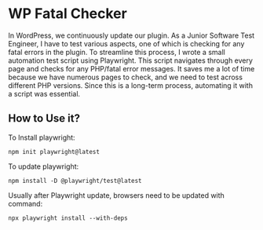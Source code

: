 # WP Fatal Checker

In WordPress, we continuously update our plugin. As a Junior Software Test Engineer, I have to test various aspects, one of which is checking for any fatal errors in the plugin. To streamline this process, I wrote a small automation test script using Playwright. This script navigates through every page and checks for any PHP/fatal error messages. It saves me a lot of time because we have numerous pages to check, and we need to test across different PHP versions. Since this is a long-term process, automating it with a script was essential.

## How to Use it?

To Install playwright:
```
npm init playwright@latest
```
To update playwright:
```
npm install -D @playwright/test@latest
```
Usually after Playwright update, browsers need to be updated with command:
```
npx playwright install --with-deps
```
